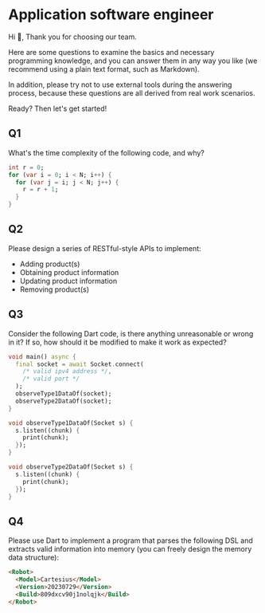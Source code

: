 # Application software engineer

Hi 👋, Thank you for choosing our team.

Here are some questions to examine the basics and necessary programming knowledge, and you can answer them in any way you like (we recommend using a plain text format, such as Markdown).

In addition, please try not to use external tools during the answering process, because these questions are all derived from real work scenarios.

Ready? Then let's get started!

## Q1

What's the time complexity of the following code, and why?

```dart
int r = 0;
for (var i = 0; i < N; i++) {
  for (var j = i; j < N; j++) {
    r = r + 1;
  }
}
```

## Q2

Please design a series of RESTful-style APIs to implement:
- Adding product(s)
- Obtaining product information
- Updating product information
- Removing product(s)

## Q3

Consider the following Dart code, is there anything unreasonable or wrong in it? If so, how should it be modified to make it work as expected?

```dart
void main() async {
  final socket = await Socket.connect(
    /* valid ipv4 address */,
    /* valid port */
  );
  observeType1DataOf(socket);
  observeType2DataOf(socket);
}

void observeType1DataOf(Socket s) {
  s.listen((chunk) {
    print(chunk);
  });
}

void observeType2DataOf(Socket s) {
  s.listen((chunk) {
    print(chunk);
  });
}
```
## Q4

Please use Dart to implement a program that parses the following DSL and extracts valid information into memory (you can freely design the memory data structure):

```html
<Robot>
  <Model>Cartesius</Model>
  <Version>20230729</Version>
  <Build>809dxcv90j1nolqjk</Build>
</Robot>
```
